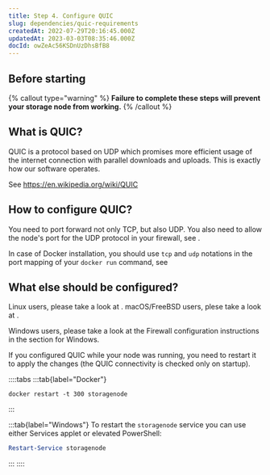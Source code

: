 ```yaml
---
title: Step 4. Configure QUIC
slug: dependencies/quic-requirements
createdAt: 2022-07-29T20:16:45.000Z
updatedAt: 2023-03-03T08:35:46.000Z
docId: owZeAc56KSDnUzDhsBfB8
---
```


## Before starting

[](docId\:hbCGTv1ZLLR2-kpSaGEXw)&#x20;

[](docId\:v-fUvPqySvUwTMF-od6hD)&#x20;

[](docId\:y0jltT-HzKPmDefi532sd)&#x20;

{% callout type="warning"  %} 
**Failure to complete these steps will prevent your storage node from working.**
{% /callout %}

## What is QUIC?

QUIC is a protocol based on UDP which promises more efficient usage of the internet connection with parallel downloads and uploads. This is exactly how our software operates.

See <https://en.wikipedia.org/wiki/QUIC>



## How to configure QUIC?

You need to port forward not only TCP, but also UDP. You also need to allow the node's port for the UDP protocol in your firewall, see [](docId\:y0jltT-HzKPmDefi532sd).

In case of Docker installation, you should use `tcp` and `udp` notations in the port mapping of your `docker run` command, see [](docId\:HaDkV_0aWg9OJoBe53o-J)

## What else should be configured?

Linux users, please take a look at [](docId\:uIbtSLgN6Ug86rBvFZQOB). macOS/FreeBSD users, plese take a look at [](docId\:rw8hWAanflwtUVsu1jC5y).

Windows users, please take a look at the Firewall configuration instructions in the [](docId\:y0jltT-HzKPmDefi532sd) section for Windows.

If you configured QUIC while your node was running, you need to restart it to apply the changes (the QUIC connectivity is checked only on startup).

::::tabs
:::tab{label="Docker"}
```none
docker restart -t 300 storagenode
```
:::

:::tab{label="Windows"}
To restart the `storagenode` service you can use either Services applet or elevated PowerShell:

```powershell
Restart-Service storagenode
```
:::
::::




